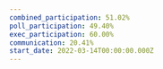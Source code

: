 ```yaml
---
combined_participation: 51.02%
poll_participation: 49.40%
exec_participation: 60.00%
communication: 20.41%
start_date: 2022-03-14T00:00:00.000Z
---
```

